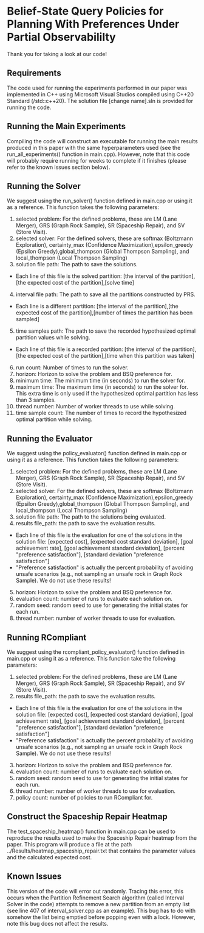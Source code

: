 # Belief-State Query Policies for Planning With Preferences Under Partial Observabililty

Thank you for taking a look at our code!

## Requirements

The code used for running the experiments performed in our paper was implemented in C++ using Microsoft Visual Studios compiled using C++20 Standard (/std::c++20). The solution file [change name].sln is provided for running the code.

## Running the Main Experiments

Compiling the code will construct an executable for running the main results produced in this paper with the same hyperparameters used (see the run_all_experiments() function in main.cpp). However, note that this code will probably require running for weeks to complete if it finishes (please refer to the known issues section below). 

## Running the Solver

We suggest using the run_solver() function defined in main.cpp or using it as a reference. This function takes the following parameters:
1. selected problem: For the defined problems, these are LM (Lane Merger), GRS (Graph Rock Sample), SR (Spaceship Repair), and SV (Store Visit).
2. selected solver: For the defined solvers, these are softmax (Boltzmann Exploration), certainty_max (Confidence Maximization),epsilon_greedy (Epsilon Greedy),global_thompson (Global Thompson Sampling), and local_thompson (Local Thompson Sampling)
3. solution file path: The path to save the solutions.
* Each line of this file is the solved partition: [the interval of the partition],[the expected cost of the partition],[solve time]
4. interval file path: The path to save all the partitions constructed by PRS.
* Each line is a different partition: [the interval of the partition],[the expected cost of the partition],[number of times the partition has been sampled]
5. time samples path: The path to save the recorded hypothesized optimal partition values while solving.
* Each line of this file is a recorded partition: [the interval of the partition],[the expected cost of the partition],[time when this partition was taken]
6. run count: Number of times to run the solver.
7. horizon: Horizon to solve the problem and BSQ preference for.
8. minimum time: The minimum time (in seconds) to run the solver for.
9. maximum time: The maximum time (in seconds) to run the solver for. This extra time is only used if the hypothesized optimal partition has less than 3 samples.
10. thread number: Number of worker threads to use while solving.
11. time sample count: The number of times to record the hypothesized optimal partition while solving.

## Running the Evaluator

We suggest using the policy_evaluator() function defined in main.cpp or using it as a reference. This function takes the following parameters:
1. selected problem: For the defined problems, these are LM (Lane Merger), GRS (Graph Rock Sample), SR (Spaceship Repair), and SV (Store Visit).
2. selected solver: For the defined solvers, these are softmax (Boltzmann Exploration), certainty_max (Confidence Maximization),epsilon_greedy (Epsilon Greedy),global_thompson (Global Thompson Sampling), and local_thompson (Local Thompson Sampling)
3. solution file path: The path to the solutions being evaluated.
4. results file_path: the path to save the evaluation results.
* Each line of this file is the evaluation for one of the solutions in the solution file: [expected cost], [expected cost standard deviation], [goal achievement rate], [goal achievement standard deviation], [percent "preference satisfaction"], [standard deviation "preference satisfaction"]
* "Preference satisfaction" is actually the percent probability of avoiding unsafe scenarios (e.g., not sampling an unsafe rock in Graph Rock Sample). We do not use these results!
5. horizon: Horizon to solve the problem and BSQ preference for.
6. evaluation count: number of runs to evaluate each solution on.
7. random seed: random seed to use for generating the initial states for each run.
8. thread number: number of worker threads to use for evaluation.

## Running RCompliant

We suggest using the rcompliant_policy_evaluator() function defined in main.cpp or using it as a reference. This function take the following parameters:
1. selected problem: For the defined problems, these are LM (Lane Merger), GRS (Graph Rock Sample), SR (Spaceship Repair), and SV (Store Visit).
2. results file_path: the path to save the evaluation results.
* Each line of this file is the evaluation for one of the solutions in the solution file: [expected cost], [expected cost standard deviation], [goal achievement rate], [goal achievement standard deviation], [percent "preference satisfaction"], [standard deviation "preference satisfaction"]
* "Preference satisfaction" is actually the percent probability of avoiding unsafe scenarios (e.g., not sampling an unsafe rock in Graph Rock Sample). We do not use these results!
3. horizon: Horizon to solve the problem and BSQ preference for.
4. evaluation count: number of runs to evaluate each solution on.
5. random seed: random seed to use for generating the initial states for each run.
6. thread number: number of worker threads to use for evaluation.
7. policy count: number of policies to run RCompliant for.

## Construct the Spaceship Repair Heatmap

The test_spaceship_heatmap() function in main.cpp can be used to reproduce the results used to make the Spaceship Repair heatmap from the paper. This program will produce a file at the path ../Results/heatmap_spaceship_repair.txt that contains the parameter values and the calculated expected cost.

## Known Issues

This version of the code will error out randomly. Tracing this error, this occurs when the Partition Refinement Search algorithm (called Interval Solver in the code) attempts to remove a new partition from an empty list (see line 407 of interval_solver.cpp as an example). This bug has to do with somehow the list being emptied before popping even with a lock. However, note this bug does not affect the results.
